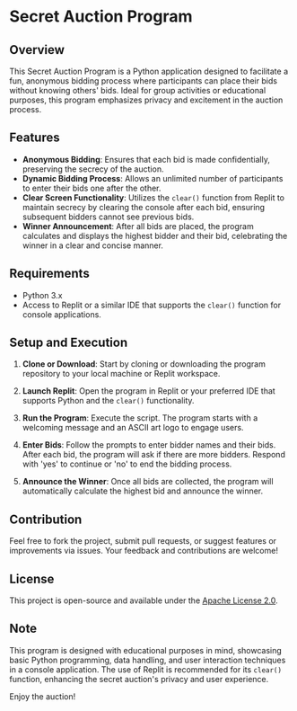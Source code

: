 # Secret Auction Program

## Overview

This Secret Auction Program is a Python application designed to facilitate a fun, anonymous bidding process where participants can place their bids without knowing others' bids. Ideal for group activities or educational purposes, this program emphasizes privacy and excitement in the auction process.

## Features

- **Anonymous Bidding**: Ensures that each bid is made confidentially, preserving the secrecy of the auction.
- **Dynamic Bidding Process**: Allows an unlimited number of participants to enter their bids one after the other.
- **Clear Screen Functionality**: Utilizes the `clear()` function from Replit to maintain secrecy by clearing the console after each bid, ensuring subsequent bidders cannot see previous bids.
- **Winner Announcement**: After all bids are placed, the program calculates and displays the highest bidder and their bid, celebrating the winner in a clear and concise manner.

## Requirements

- Python 3.x
- Access to Replit or a similar IDE that supports the `clear()` function for console applications.

## Setup and Execution

1. **Clone or Download**: Start by cloning or downloading the program repository to your local machine or Replit workspace.

2. **Launch Replit**: Open the program in Replit or your preferred IDE that supports Python and the `clear()` functionality.

3. **Run the Program**: Execute the script. The program starts with a welcoming message and an ASCII art logo to engage users.

4. **Enter Bids**: Follow the prompts to enter bidder names and their bids. After each bid, the program will ask if there are more bidders. Respond with 'yes' to continue or 'no' to end the bidding process.

5. **Announce the Winner**: Once all bids are collected, the program will automatically calculate the highest bid and announce the winner.

## Contribution

Feel free to fork the project, submit pull requests, or suggest features or improvements via issues. Your feedback and contributions are welcome!

## License

This project is open-source and available under the [Apache License 2.0](LICENSE).

## Note

This program is designed with educational purposes in mind, showcasing basic Python programming, data handling, and user interaction techniques in a console application. The use of Replit is recommended for its `clear()` function, enhancing the secret auction's privacy and user experience.

Enjoy the auction!
